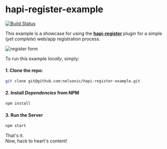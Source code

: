 # hapi-register-example

[![Build Status](https://travis-ci.org/nelsonic/hapi-register-example.svg)](https://travis-ci.org/nelsonic/hapi-register-example)

This example is a showcase for using the
[**hapi-register**](https://github.com/nelsonic/hapi-register) plugin
for a simple (*yet complete*) web/app registration process.

![register form](https://cloud.githubusercontent.com/assets/194400/10197712/d6cc0348-6790-11e5-86ca-dc218bdffd54.png)

To run this example *locally*, simply:

#### 1. Clone the repo:

```sh
git clone git@github.com:nelsonic/hapi-register-example.git
```
#### 2. Install *Dependencies* from NPM

```sh
npm install
```

#### 3. Run the Server

```sh
npm start
```

That's it.  
Now, hack to heart's content!
